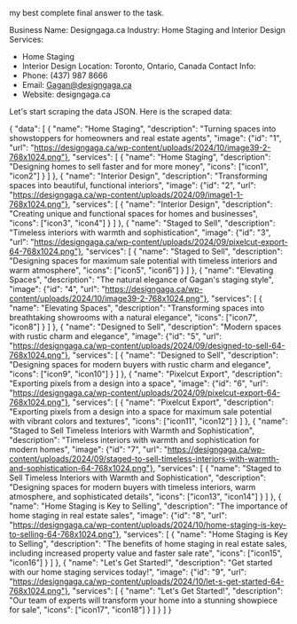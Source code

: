 my best complete final answer to the task.

Business Name: Designgaga.ca
Industry: Home Staging and Interior Design
Services: 
- Home Staging
- Interior Design
Location: Toronto, Ontario, Canada
Contact Info:
- Phone: (437) 987 8666
- Email: [Gagan@designgaga.ca](mailto:Gagan@designgaga.ca)
- Website: designgaga.ca

Let's start scraping the data JSON. Here is the scraped data:


{
  "data": [
    {
      "name": "Home Staging",
      "description": "Turning spaces into showstoppers for homeowners and real estate agents",
      "image": {"id": "1", "url": "https://designgaga.ca/wp-content/uploads/2024/10/image39-2-768x1024.png"},
      "services": [
        {
          "name": "Home Staging",
          "description": "Designing homes to sell faster and for more money",
          "icons": ["icon1", "icon2"]
        }
      ]
    },
    {
      "name": "Interior Design",
      "description": "Transforming spaces into beautiful, functional interiors",
      "image": {"id": "2", "url": "https://designgaga.ca/wp-content/uploads/2024/09/image1-1-768x1024.png"},
      "services": [
        {
          "name": "Interior Design",
          "description": "Creating unique and functional spaces for homes and businesses",
          "icons": ["icon3", "icon4"]
        }
      ]
    },
    {
      "name": "Staged to Sell",
      "description": "Timeless interiors with warmth and sophistication",
      "image": {"id": "3", "url": "https://designgaga.ca/wp-content/uploads/2024/09/pixelcut-export-64-768x1024.png"},
      "services": [
        {
          "name": "Staged to Sell",
          "description": "Designing spaces for maximum sale potential with timeless interiors and warm atmosphere",
          "icons": ["icon5", "icon6"]
        }
      ]
    },
    {
      "name": "Elevating Spaces",
      "description": "The natural elegance of Gagan's staging style",
      "image": {"id": "4", "url": "https://designgaga.ca/wp-content/uploads/2024/10/image39-2-768x1024.png"},
      "services": [
        {
          "name": "Elevating Spaces",
          "description": "Transforming spaces into breathtaking showrooms with a natural elegance",
          "icons": ["icon7", "icon8"]
        }
      ]
    },
    {
      "name": "Designed to Sell",
      "description": "Modern spaces with rustic charm and elegance",
      "image": {"id": "5", "url": "https://designgaga.ca/wp-content/uploads/2024/09/designed-to-sell-64-768x1024.png"},
      "services": [
        {
          "name": "Designed to Sell",
          "description": "Designing spaces for modern buyers with rustic charm and elegance",
          "icons": ["icon9", "icon10"]
        }
      ]
    },
    {
      "name": "Pixelcut Export",
      "description": "Exporting pixels from a design into a space",
      "image": {"id": "6", "url": "https://designgaga.ca/wp-content/uploads/2024/09/pixelcut-export-64-768x1024.png"},
      "services": [
        {
          "name": "Pixelcut Export",
          "description": "Exporting pixels from a design into a space for maximum sale potential with vibrant colors and textures",
          "icons": ["icon11", "icon12"]
        }
      ]
    },
    {
      "name": "Staged to Sell Timeless Interiors with Warmth and Sophistication",
      "description": "Timeless interiors with warmth and sophistication for modern homes",
      "image": {"id": "7", "url": "https://designgaga.ca/wp-content/uploads/2024/09/staged-to-sell-timeless-interiors-with-warmth-and-sophistication-64-768x1024.png"},
      "services": [
        {
          "name": "Staged to Sell Timeless Interiors with Warmth and Sophistication",
          "description": "Designing spaces for modern buyers with timeless interiors, warm atmosphere, and sophisticated details",
          "icons": ["icon13", "icon14"]
        }
      ]
    },
    {
      "name": "Home Staging is Key to Selling",
      "description": "The importance of home staging in real estate sales",
      "image": {"id": "8", "url": "https://designgaga.ca/wp-content/uploads/2024/10/home-staging-is-key-to-selling-64-768x1024.png"},
      "services": [
        {
          "name": "Home Staging is Key to Selling",
          "description": "The benefits of home staging in real estate sales, including increased property value and faster sale rate",
          "icons": ["icon15", "icon16"]
        }
      ]
    },
    {
      "name": "Let's Get Started!",
      "description": "Get started with our home staging services today!",
      "image": {"id": "9", "url": "https://designgaga.ca/wp-content/uploads/2024/10/let-s-get-started-64-768x1024.png"},
      "services": [
        {
          "name": "Let's Get Started!",
          "description": "Our team of experts will transform your home into a stunning showpiece for sale",
          "icons": ["icon17", "icon18"]
        }
      ]
    }
  ]
}